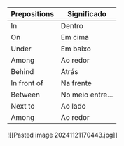 
| Prepositions | Significado      |
| ------------ | ---------------- |
| In           | Dentro           |
| On           | Em cima          |
| Under        | Em baixo         |
| Among        | Ao redor         |
| Behind       | Atrás            |
| In front of  | Na frente        |
| Between      | No meio entre... |
| Next to      | Ao lado          |
| Among        | Ao redor         |
![[Pasted image 20241121170443.jpg]]
